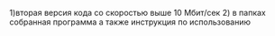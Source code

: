 1)вторая версия кода со скоростью выше 10 Мбит/сек
2) в папках собранная программа а также инструкция по использованию
